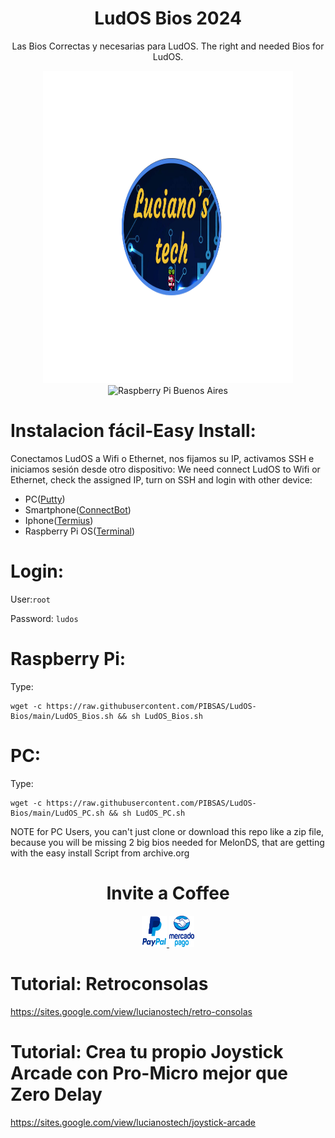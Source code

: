#                                  <h1 align="center"> LudOS Bios 2024</h1>
<p align="center">
  Las Bios Correctas y necesarias para LudOS.
  The right and needed Bios for LudOS. 
</p>
<p align="center">
<img src="https://raw.githubusercontent.com/PIBSAS/RetroPieBios/master/logov3.png" alt="Raspberry Pi Buenos Aires" width="400" height="500"><img src="https://github.com/PIBSAS/LudOS-Bios/blob/main/LudOS.png" alt="Raspberry Pi Buenos Aires" width="400" height="500">
</p>


# Instalacion fácil-Easy Install:

Conectamos LudOS a Wifi o Ethernet, nos fijamos su IP, activamos SSH e iniciamos sesión desde otro dispositivo:
We need connect LudOS to Wifi or Ethernet, check the assigned IP, turn on SSH and login with other device:
- PC([Putty](https://www.putty.org/))
- Smartphone([ConnectBot](https://play.google.com/store/apps/details?id=org.connectbot&hl=es&gl=US))
- Iphone([Termius](https://apps.apple.com/pe/app/termius-ssh-client/id549039908))
- Raspberry Pi OS([Terminal](https://www.raspberrypi.com/documentation/computers/remote-access.html))

# Login:

User:`root`

Password: `ludos`

# Raspberry Pi:

Type:
```
wget -c https://raw.githubusercontent.com/PIBSAS/LudOS-Bios/main/LudOS_Bios.sh && sh LudOS_Bios.sh
```

# PC:

Type:
```
wget -c https://raw.githubusercontent.com/PIBSAS/LudOS-Bios/main/LudOS_PC.sh && sh LudOS_PC.sh
```
NOTE for PC Users, you can't just clone or download this repo like a zip file, because you will be missing 2 big bios needed for MelonDS, that are getting with the easy install Script from archive.org

<h1 align="center"> Invite a Coffee</h1>
<p align="center">
<a href="https://www.paypal.com/paypalme/RaspberryPiBsAs">
<img src="https://raw.githubusercontent.com/PIBSAS/MiPiTV/master/Paypal_2014_logo.png" alt="Invite a Coffee" width="40" height="50">
</a>
<a href="https://link.mercadopago.com.ar/raspberrypibsas">
<img src="https://raw.githubusercontent.com/PIBSAS/MiPiTV/master/MercadoPago.png" alt="Invite a Coffee" width="40" height="50">
</a>
</p>

# Tutorial: Retroconsolas
https://sites.google.com/view/lucianostech/retro-consolas

# Tutorial: Crea tu propio Joystick Arcade con Pro-Micro mejor que Zero Delay
https://sites.google.com/view/lucianostech/joystick-arcade
